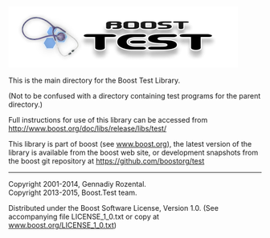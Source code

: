 ![boosttest logo](doc/html/images/boost.test.logo.png)

This is the main directory for the Boost Test Library.

(Not to be confused with a directory containing test programs for the parent directory.)

Full instructions for use of this library can be accessed from
http://www.boost.org/doc/libs/release/libs/test/

This library is part of boost (see www.boost.org), the latest version
of the library is available from the boost web site, or development
snapshots from the boost git repository at
https://github.com/boostorg/test

************************************************************************

Copyright 2001-2014, Gennadiy Rozental.  
Copyright 2013-2015, Boost.Test team.

Distributed under the Boost Software License, Version 1.0.
(See accompanying file LICENSE_1_0.txt or copy at www.boost.org/LICENSE_1_0.txt)
